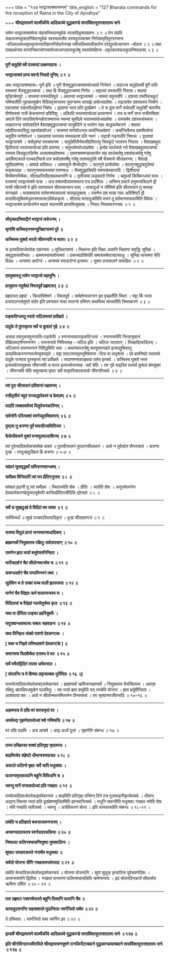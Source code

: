 +++
title = "१२७ भरद्वाजाश्रमागमनम्"
title_english = "127 Bharata commands for the reception of Rama in the City of Ayodhya"

+++
**श्रीमद्रामायणे वाल्मीकीये आदिकाव्ये युद्धकाण्डे सप्तविंशत्युत्तरशततमः सर्गः**

रामेण भरद्वाजाश्रममेत्य तंप्रत्यभिवादनपूर्वकं भरतादिकुशलप्रश्नः ॥ १ ॥ तेन तंप्रति सकलजनकुशलनिवेदनपूर्वकं स्वस्यतपसैव तस्यपुरास्वाश्रम निर्गमप्रभृतिपुनरागमना -वधिकालमध्यवृत्तवृत्तान्तपरिज्ञाननिवेदनेनसह स्वीयातिथ्यस्वीकारेण परेद्युरयोध्यागमन -चोदना ॥ २ ॥ तथा रामप्रार्थनया वानरनिकरभोगायायोध्याध्वगततरुकुलेषु स्वतपोमहिम्ना -ऽमृतकल्पफलकुलनिष्पादनम् ॥ ३ ॥

****

**पूर्णे चतुर्दशे वर्षे पञ्चम्यां लक्ष्मणाग्रजः ।**

**भरद्वाजाश्रमं प्राप्य ववन्दे नियतो मुनिम् ॥ १ ॥**

अथ भरद्वाजाश्रमवासः– पूर्ण इति ॥ पूर्णे चैत्रशुद्धपञ्चम्यामयोध्यातो निर्गमनं । तदारभ्य चतुर्दशवर्षे पूर्णे सति पश्चम्यां चैत्रशुद्धपञ्चम्यां । तथा हि चैत्रशुद्धपञ्चम्यां निर्गमः । तद्रात्र्यां तमसातीरे निवासः। षष्ठ्यां शृङ्गिबेरपुरे । सप्तम्यां वनस्पतिमूले । अष्टम्यां भरद्वाजाश्रमे । नवम्यां यमुनातीरे । दशम्यां रामश्चित्रकूटं गमिष्यतीति गुहचारमुखेन विदितवृत्तान्तस्य सुमन्त्रस्य सायाह्ने अयोध्याप्रवेशः । तद्रात्रावेव दशरथस्य निर्याणं । एकादश्यां राज्ञस्तैलद्रोण्यां निक्षेपः । द्वादश्यां भरतं प्रति दूतप्रेषणं । ते च दूता मार्गे त्रयोदशीं चतुर्दशीं चापनीय पौर्णमास्यां रात्रौ केकयनगरं प्रविविशुः । प्रतिपदि भरतस्यायोध्यां प्रत्यागमनं । तत्र च मार्गे सप्त रात्रीरुषित्वा अष्टमे दिने त्वरातिशयेनाहोरात्रमागत्य नवम्यां सूर्योदये भरतस्यायोध्याप्रवेशः । तस्यामेव दशरथसंस्कारः । तदहरारभ्य त्रयोदशदिने वैशाखशुद्धपञ्चम्यां तत्पूर्वदिने च भरतेन राज्ञः श्राद्धकर्मकरणं । षष्ठ्यां तद्देशीयाचारसिद्धं दहनदेशशोधनं । सप्तम्यां मार्गशोधनाय कर्मान्तिकप्रेषणं । कर्मान्तिकैश्च दशमीपर्यन्तं चतुर्दिनं मार्गशोधनं । एकादश्यां भरतस्य रामसकाशं प्रति गमनं । तद्रात्रौ गङ्गातीरे निवासः । द्वादश्यां भरद्वाजाश्रमे । त्रयोदृश्यां रामसमागमः । चतुर्दशीपौर्णमासीप्रतिपत्सु चित्रकूटे भरतस्य निवासः । वैशाखबहुल द्वितीयायां भरतस्यायोध्यां प्रति प्रयाणम् । चतुर्थ्यामयोध्याप्रवेशः । इत्येवं सार्धमासे गते वैशाखबहुलपञ्चम्यां रामस्य चित्रकूटान्निर्गमः अत्र्याश्रमप्रवेशश्च । एवमाश्रममण्डलवासेन सह सार्धमासेषु दशसंवत्सरेषु गतेषु अवशिष्टकाले पञ्चवटीवासे तत्र त्रयोदशवर्षेषु गतेषु ततश्चतुर्दशे वर्षे चैत्रमासे सीताहरणम् । वैशाखे सुग्रीवदर्शनम् । आषाढे वालिवधः । आश्वयुजे सैन्योद्योगः । फाल्गुने प्रायोपवेशः । फाल्गुनशुद्धचतुर्दश्यां लङ्कादाहः । फाल्गुनामावास्यायां रावणवधः । चैत्रशुद्धप्रतिपदि रावणसंस्कारादि । द्वितीयायां विभीषणाभिषेकः, सीताप्राप्तिर्देवताप्रस्थानानि च । तृतीयायां लङ्कातो निर्गमः । चतुर्थ्यां किष्किन्धायां वासः । पञ्चम्यां भरद्वाजाश्रमे वासः । अत्र वक्तव्योपपत्तयस्तत्र तत्र प्रदर्शिताः । अस्मिन् प्रकारे हनुमत्सन्निधाने द्वौ मासौ रक्षितव्यौ मे इति रावणवचनं सीतासान्त्वन परम् । मासादूर्ध्वं न जीविष्ये इति सीतावचनं तु सम्यक् संगच्छते । मासशब्दस्य वर्तमानमासपरत्वं चासकृदुक्तम् । रावणेन दश मासा गताः अविशिष्टौ द्वौ मासावित्युक्तिर्मधुपानमत्ततयाऽविवेककृता । सीताया मासादूर्ध्वमिति वचनं तु वर्तमानमासपरमिति विवेकः । भरद्वाजाश्रमं प्राप्येत्यनेन महतां स्थानमपि प्राप्यमित्युक्तम् । नियतः नियतकरणत्रयः ॥ १ ॥

****

**सोपृच्छदभिवाद्यैनं भरद्वाजं तपोधनम् ।**

**शृणोषि कच्चिद्भगवन्सुभिक्षानामयं पुरे ॥**

**कच्चिच्च युक्तो भरतो जीवन्त्यपि च मातरः ॥ २ ॥**

स इत्यादिसार्धश्लोक एकान्वयः ॥ सुभिक्षानामयं । भिक्ष्यन्त इति भिक्षाः अन्नानि भिक्षाणां समृद्धिः सुभिक्षं । समृद्धावव्ययीभावः । आमयस्याभावोनामयं । प्रसज्यप्रतिषेधेपि समासस्येष्टत्वात्साधुः । सुभिक्षं चानामयं चेति विग्रहः । अनामयं आरोग्यं । अनामयं स्यादारोग्यं इत्यमरः । युक्तः प्रजापालने समाहितः ॥ २ ॥

****

**एवमुक्तस्तु रामेण भरद्वाजो महामुनिः ।**

**प्रत्युवाच रघुश्रेष्ठं स्मितपूर्वं प्रहृष्टवत् ॥ ३ ॥**

प्रहृष्टवत् प्रहृष्टं । क्रियाविशेषणं । स्मितपूर्वं । सर्वज्ञोप्यजानान इव पृच्छतीति स्मितं । यद्वा किं भरतः प्रजापालनसंतुष्टो वर्तत इति प्रश्नसारं मत्वा परतन्त्रे तस्मिन् कथमित्थं संभवतीति स्मितकरणं ॥ ३ ॥

****

**पङ्कदिग्धस्तु भरतो जटिलस्त्वां प्रतीक्षते ।**

**पादुके ते पुरस्कृत्य सर्वं च कुशलं गृहे ॥ ४ ॥**

अतएव तदनुरूपमुत्तरयति-पङ्केति ॥ स्नानाभावात्पङ्कदिग्धत्वं । स्नानाभावेपि नित्यानुष्ठानं दीक्षितवद्गौणस्नानेन । स्नानाभावे निमित्तमाह – जटिल इति । जटिलः जटावान् । पिच्छादित्वादिलच् । जटिलानां वारुणस्नानं निषिद्धमिति भावः । कथंन्वपररात्रेषु सरयूमवगाहते इत्याद्युक्तिस्तु कादाचित्कस्नानपरत्वेप्युपपद्यते । यद्वा सदाऽनास्तृतभूमिशयना -दिना वा तादृशत्वं । एवं व्रतनिष्ठो भरतस्ते पादुके राज्याय पुरस्कृत्य त्वां प्रतीक्षते । त्वदागमनाकाङ्क्षया वर्तत इत्यर्थः । कच्चिच्च युक्तो भरत इत्यस्योत्तरमुक्त्वा जीवन्त्यपि च मातर इत्यस्योत्तरमाह -सर्वं चेति । तव गृहे यद्यस्ति तत्सर्वं कुशलं क्षेमयुक्तं । जीवन्त्यपि चेति समुच्चाय्य पृष्टाः सर्वे मातृपरिचारकादयो जीवन्तीत्यर्थः ॥ ४ ॥

****

**त्वां पुरा चीरवसनं प्रविशन्तं महावनम् ।**

**स्त्रीतृतीयं च्युतं राज्याद्धर्मकामं च केवलम् ॥ ५ ॥**

**पदातिं त्यक्तसर्वस्वं पितुर्वचनकारिणम् ।**

**सर्वभोगैः परित्यक्तं स्वर्गच्युतमिवामरम् ॥ ६ ॥**

**दृष्ट्वा तु करुणा पूर्वं ममासीत्समितिंजय ।**

**कैकेयीवचने युक्तं वन्यमूलफलाशिनम् ॥ ७ ॥**

त्वां पुरेत्यादिश्लोकत्रयमेकं वाक्यं ॥ पुराचीरवसनं पुरातनचीरवसनं । अतो न पूर्वपदेन पौनरुक्त्यं । करुणा दुःखं । परदुःखदुःखित्वं हि करुणा ॥ ५-७ ॥

****

**सांप्रतं सुसमृद्धार्थं समित्रगणवान्धवम् ।**

**समीक्ष्य विजितारिं त्वां मम प्रीतिरनुत्तमा ॥ ८ ॥**

सांम्प्रतं इदानीं तु त्वां समीक्ष्य । स्थितस्येति शेषः । प्रीतिः । जातेति शेषः । अनुत्तमेत्यनेन देवकार्यकरणहेतुत्वात्पूर्वमपि काचित्प्रीतिरासीदिति द्योत्यते ॥ ८ ॥

****

**सर्वे च सुखदुःखं ते विदितं मम राघव ॥ ९ ॥**

सर्वमित्यर्धं ॥ सुखं पञ्चवटीवासादिकृतं । दुःखं सीताहरणजं ॥ ९ ॥

****

**यत्वया विपुलं प्राप्तं जनस्थानवधादिकम् ।**

**ब्राह्मणार्थे नियुक्तस्य रक्षितुः सर्वतापसान् ॥ १० ॥**

**रावणेन हृता भार्या बभूवेयमनिन्दिता ।**

**मारीचदर्शनं चैव सीतोन्मथनमेव च ॥ ११ ॥**

**कबन्धदर्शनं चैव पम्पाभिगमनं तथा ।**

**सुग्रीवेण च ते सख्यं यच्च वाली हृतस्त्वया ॥ १२ ॥**

**मार्गणं चैव वैदेह्याः कर्म वातात्मजस्य च ।**

**विदितायां च वैदेह्यां नलसेतुर्यथा कृतः ॥ १३ ॥**

**यथा वा दीपिता लङ्का प्रहरियूथपैः ।**

**सपुत्रबान्धवामात्यः सबलः सहवाहनः ॥ १४ ॥**

**यथा विनिहतः संख्ये रावणो देवकण्टकः ।**

**\[ यथा च निहते तस्मिन्रावणे देवकण्टके \] ॥**

**समागमश्र त्रिदशैर्यथा दत्तश्च ते वरः ॥ १५ ॥**

**सर्वं ममैतद्विदितं तपसा धर्मवत्सल ।**

**\[ संपतन्ति च मे शिष्याः प्रवृत्याख्याः पुरीमितः ॥ १६ ॥\]**

यत्त्वयेत्यादिसार्धश्लोकषट्कमेकान्वयं । ब्राह्मणार्थे ऋषिजनरक्षणार्थे । नियुक्तस्य तैर्याचितस्य । अतएव रक्षितुः खरादिवधमुखेन पालयितुः । तव भार्या हृता बभूवेति यत् तच्चेति योजना । हृता हर्तुमीप्सिता । आशंसायां क्तः । अतो न सीतोन्मथनमित्यनेन पौनरुक्त्यं । वरः मृतवानरजीवनादिः ॥ १०–१६ ॥

****

**अहमप्यत्र ते दद्मि वरं शस्त्रभृतां वर ।**

**अर्घ्यमद्य गृहाणेदमयोध्यां श्वो गमिष्यसि ॥ १७ ॥**

वरं दद्मि ददामि । अत्र आश्रमे । अद्य अर्ध्यं पूजां । गृहाणेति संबन्धः ॥ १७ ॥

****

**तस्य तच्छिरसा वाक्यं प्रतिगृह्य नृपात्मजः ।**

**बाढमित्येव संहेष्टो धीमान्वरमयाचत ॥ १८ ॥**

**अकाले फलिनो वृक्षाः सर्वे चापि मधुस्रवाः ।**

**फलान्यमृतकल्पानि बहूनि विविधानि च ॥**

**भवन्तु मार्गे भगवन्नयोध्यां प्रति गच्छतः ॥ १९ ॥**

तस्येत्यादिसार्धश्लोकद्वयमेकान्वयं ॥ बाढमिति प्रतिगृह्य तस्मिन् दिने तत्र पूजामङ्गीकृत्येत्यर्थः । धीमान् अद्यात्र स्थित्वा भरतं प्रति दूतप्रेषणमुचितमिति ज्ञानवानित्यर्थः । मधूनि स्रवन्तीति मधुस्रवाः गच्छतः ममेति शेषः । मयि गच्छति सतीत्यर्थः । भवन्तु । अत्रेतिकरणं बोध्यं । इति वरमयाचतेति संबन्धः ॥ १८-१९ ।

****

**तथेति च प्रतिज्ञाते बचनात्समनन्तरम् ।**

**अभवन्पादपास्तत्र स्वर्गपादपसन्निभाः ॥ २० ॥**

**निष्फलाः फलिनश्चासन्विपुष्पाः पुष्पशालिनः ।**

**शुष्काः समग्रपत्रास्ते नगाथैव मधुस्रवाः ॥**

**सर्वतो योजना त्रीणि गच्छतामभवंस्तदा ॥ २१ ॥**

तथेति चेत्यादिसार्धश्लोकद्वयमेकान्वयं ॥ योजना योजनानि । सुपां सुलुक् इत्यादिना पूर्वसवर्णादेशः । अत्यन्तसंयोगे द्वितीया । गच्छतां वानराणां फलिनश्चासन्निति क्रमेणान्वयः । इदं चोत्तरदिनकार्यं सौकर्याय ऋषिणा दर्शितं ॥ २० – २१ ॥

****

**ततः ग्रहृष्टाः प्लवगर्षभास्ते बहूनि दिव्यानि फलानि चैव ॥**

**कामादुपाश्नन्ति सहस्रशस्ते मुदान्विताः स्वर्गजितो यथैव ॥ २२ ॥**

ते प्रस्थिताः । स्वर्गजितो यथा स्वर्गिण इव ॥ २२ ॥

****

**इत्यार्षे श्रीमद्रामायणे वाल्मीकीये आदिकाव्ये युद्धकाण्डे सप्तविंशत्युत्तरशततमः सर्गः ॥ १२७ ॥**

**इति श्रीगोविन्दराजविरचिते श्रीमद्रामायणभूषणे रत्नकिरीटाख्याने युद्धकाण्डव्याख्याने सप्तविंशत्युत्तरशततमः सर्गः ॥ १२७ ॥**
